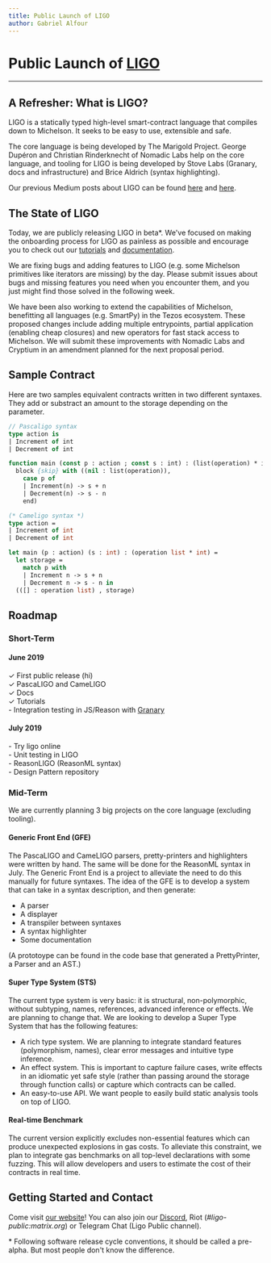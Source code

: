 ```yaml
---
title: Public Launch of LIGO
author: Gabriel Alfour
---
```


# Public Launch of [LIGO](https://ligolang.org/)

---

## A Refresher: What is LIGO?
LIGO is a statically typed high-level smart-contract language that compiles down to Michelson. It seeks to be easy to use, extensible and safe.

The core language is being developed by The Marigold Project. George Dupéron and Christian Rinderknecht of Nomadic Labs help on the core language, and tooling for LIGO is being developed by Stove Labs (Granary, docs and infrastructure) and Brice Aldrich (syntax highlighting). 

Our previous Medium posts about LIGO can be found [here](https://medium.com/tezos/introducing-ligo-a-new-smart-contract-language-for-tezos-233fa17f21c7) and [here](https://medium.com/tezos/ligo-becomes-polyglot-a474e2cb0c24).

## The State of LIGO
Today, we are publicly releasing LIGO in beta\*. We've focused on making the onboarding process for LIGO as painless as possible and encourage you to check out our [tutorials](/docs/tutorials/get-started/tezos-taco-shop-smart-contract) and [documentation](https://ligolang.org/docs/next/setup/installation).

We are fixing bugs and adding features to LIGO (e.g. some Michelson primitives like iterators are missing) by the day. Please submit issues about bugs and missing features you need when you encounter them, and you just might find those solved in the following week.

We have been also working to extend the capabilities of Michelson, benefitting all languages (e.g. SmartPy) in the Tezos ecosystem. These proposed changes include adding multiple entrypoints, partial application (enabling cheap closures) and new operators for fast stack access to Michelson. We will submit these improvements with Nomadic Labs and Cryptium in an amendment planned for the next proposal period.

## Sample Contract

Here are two samples equivalent contracts written in two different syntaxes. They add or substract an amount to the storage depending on the parameter.

```pascal
// Pascaligo syntax
type action is
| Increment of int
| Decrement of int

function main (const p : action ; const s : int) : (list(operation) * int) is
  block {skip} with ((nil : list(operation)),
    case p of
    | Increment(n) -> s + n
    | Decrement(n) -> s - n
    end)
```

```ocaml
(* Cameligo syntax *)
type action =
| Increment of int
| Decrement of int

let main (p : action) (s : int) : (operation list * int) =
  let storage =	
    match p with
    | Increment n -> s + n
    | Decrement n -> s - n in
  (([] : operation list) , storage)
```

## Roadmap

### Short-Term
#### June 2019
<span style="display:block">✓ First public release (hi)</span>
<span style="display:block">✓ PascaLIGO and CameLIGO</span>
<span style="display:block">✓ Docs</span>
<span style="display:block">✓ Tutorials</span>
<span style="display:block">\- Integration testing in JS/Reason with [Granary](https://stove-labs.github.io/granary/)</span>

#### July 2019
<span style="display:block">\- Try ligo online</span>
<span style="display:block">\- Unit testing in LIGO</span>
<span style="display:block">\- ReasonLIGO (ReasonML syntax)</span>
<span style="display:block">\- Design Pattern repository</span>

### Mid-Term
We are currently planning 3 big projects on the core language (excluding tooling).

#### Generic Front End (GFE)
The PascaLIGO and CameLIGO parsers, pretty-printers and highlighters were written by hand. The same will be done for the ReasonML syntax in July. 
The Generic Front End is a project to alleviate the need to do this manually for future syntaxes. The idea of the GFE is to develop a system that can take in a syntax description, and then generate:
- A parser
- A displayer
- A transpiler between syntaxes
- A syntax highlighter
- Some documentation

(A prototoype can be found in the code base that generated a PrettyPrinter, a Parser and an AST.)

#### Super Type System (STS)
The current type system is very basic: it is structural, non-polymorphic, without subtyping, names, references, advanced inference or effects. We are planning to change that.
We are looking to develop a Super Type System that has the following features:
- A rich type system. We are planning to integrate standard features (polymorphism, names), clear error messages and intuitive type inference.
- An effect system. This is important to capture failure cases, write effects in an idiomatic yet safe style (rather than passing around the storage through function calls) or capture which contracts can be called.
- An easy-to-use API. We want people to easily build static analysis tools on top of LIGO.

#### Real-time Benchmark

The current version explicitly excludes non-essential features which can produce unexpected explosions in gas costs. To alleviate this constraint, we plan to integrate gas benchmarks on all top-level declarations with some fuzzing. This will allow developers and users to estimate the cost of their contracts in real time.

## Getting Started and Contact
Come visit [our website](ligolang.org)! You can also join our [Discord](https://discord.gg/CmTwFM), Riot (*#ligo-public:matrix.org*) or Telegram Chat (Ligo Public channel).



\* Following software release cycle conventions, it should be called a pre-alpha. But most people don't know the difference.
